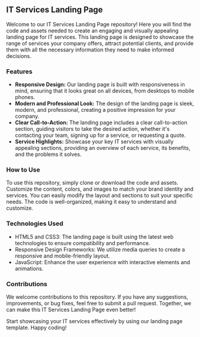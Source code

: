 ## IT Services Landing Page

Welcome to our IT Services Landing Page repository! Here you will find the code and assets needed to create an engaging and visually appealing landing page for IT services. This landing page is designed to showcase the range of services your company offers, attract potential clients, and provide them with all the necessary information they need to make informed decisions.

### Features

- **Responsive Design:** Our landing page is built with responsiveness in mind, ensuring that it looks great on all devices, from desktops to mobile phones.
- **Modern and Professional Look:** The design of the landing page is sleek, modern, and professional, creating a positive impression for your company.
- **Clear Call-to-Action:** The landing page includes a clear call-to-action section, guiding visitors to take the desired action, whether it's contacting your team, signing up for a service, or requesting a quote.
- **Service Highlights:** Showcase your key IT services with visually appealing sections, providing an overview of each service, its benefits, and the problems it solves.
<!-- - **Testimonials:** Build trust and credibility by including testimonials from satisfied clients. This helps potential customers see the value and quality of your services.
- **Contact Form:** Make it easy for visitors to get in touch with you by including a contact form on the landing page. Collect their inquiries, feedback, and contact information to follow up with them effectively.
- **Social Media Integration:** Connect your landing page to your company's social media profiles, allowing visitors to easily follow and engage with your brand on various platforms.
 -->
### How to Use

To use this repository, simply clone or download the code and assets. Customize the content, colors, and images to match your brand identity and services. You can easily modify the layout and sections to suit your specific needs. The code is well-organized, making it easy to understand and customize.

### Technologies Used

- HTML5 and CSS3: The landing page is built using the latest web technologies to ensure compatibility and performance.
- Responsive Design Frameworks: We utilize media queries to create a responsive and mobile-friendly layout.
- JavaScript: Enhance the user experience with interactive elements and animations.

### Contributions

We welcome contributions to this repository. If you have any suggestions, improvements, or bug fixes, feel free to submit a pull request. Together, we can make this IT Services Landing Page even better!

Start showcasing your IT services effectively by using our landing page template. Happy coding!
